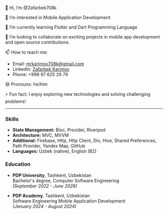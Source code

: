 👋 Hi, I’m @Zafarbek708k

👀 I’m interested in Mobile Application Development

🌱 I’m currently learning Flutter and Dart Programming Language

💞️ I’m looking to collaborate on exciting projects in mobile app development and open source contributions.

📫 How to reach me:
- Email: mrkarimov708k@gmail.com
- LinkedIn: [Zafarbek Karimov](https://www.linkedin.com/in/zafarbek-karimov)
- Phone: +998 97 625 29 79

😄 Pronouns: he/him

⚡ Fun fact: I enjoy exploring new technologies and solving challenging problems!

---

### Skills

- **State Management:** Bloc, Provider, Riverpod
- **Architecture:** MVC, MVVM
- **Additional:** Firebase, Http, Http Client, Dio, Hive, Shared Preferences, Path Provider, Yandex Map, GitHub
- **Languages:** Uzbek (native), English (B2)

### Education

- **PDP University**, Tashkent, Uzbekistan  
  Bachelor's degree, Computer Software Engineering  
  *(September 2022 - June 2026)*

- **PDP Academy**, Tashkent, Uzbekistan  
  Software Engineering Mobile Application Development  
  *(January 2024 - August 2024)*

